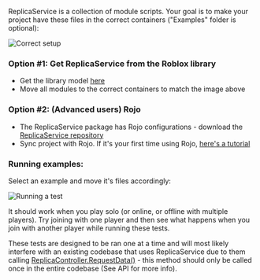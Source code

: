 ReplicaService is a collection of module scripts. Your goal is to make your project have these files in the correct containers
("Examples" folder is optional):

![Correct setup](../images/HowItsMade.jpg)

### Option #1: Get ReplicaService from the Roblox library

   - Get the library model [here](https://www.roblox.com/library/6015318619/ReplicaService)
   - Move all modules to the correct containers to match the image above

### Option #2: (Advanced users) Rojo

   - The ReplicaService package has Rojo configurations - download the
[ReplicaService repository](https://github.com/MadStudioRoblox/ReplicaService)
   - Sync project with Rojo. If it's your first time using Rojo, [here's a tutorial](https://www.youtube.com/watch?v=Cnzf-q8OKGY)

### Running examples:
Select an example and move it's files accordingly:

![Running a test](../images/RunningInThe90s.jpg)

It should work when you play solo (or online, or offline with multiple players).
Try joining with one player and then see what happens when you join with another player
while running these tests.

These tests are designed to be ran one at a time and will most likely interfere with
an existing codebase that uses ReplicaService due to them calling
[ReplicaController.RequestData()](/ReplicaService/api/#replicacontrollerrequestdata) -
this method should only be called once in the entire codebase (See API for more info).